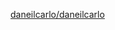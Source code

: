 [daneilcarlo/daneilcarlo](https://count.getloli.com/@counter?name=counter&theme=booru-mjg&padding=7&offset=0&align=top&scale=1&pixelated=1&darkmode=auto)
